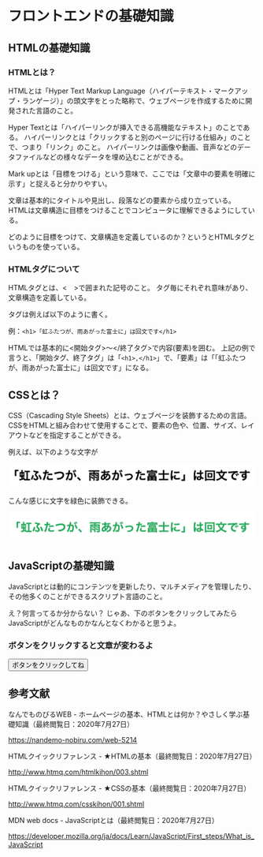 # フロントエンドの基礎知識
## HTMLの基礎知識
### HTMLとは？
HTMLとは「Hyper Text Markup Language（ハイパーテキスト・マークアップ・ランゲージ）」の頭文字をとった略称で、ウェブページを作成するために開発された言語のこと。

Hyper Textとは「ハイパーリンクが挿入できる高機能なテキスト」のことである。
ハイパーリンクとは「クリックすると別のページに行ける仕組み」のことで、つまり「リンク」のこと。
ハイパーリンクは画像や動画、音声などのデータファイルなどの様々なデータを埋め込むことができる。

Mark upとは「目標をつける」という意味で、ここでは「文章中の要素を明確に示す」と捉えると分かりやすい。

文章は基本的にタイトルや見出し、段落などの要素から成り立っている。
HTMLは文章構造に目標をつけることでコンピュータに理解できるようにしている。

どのように目標をつけて、文章構造を定義しているのか？というとHTMLタグというものを使っている。

### HTMLタグについて
HTMLタグとは、<　>で囲まれた記号のこと。
タグ毎にそれぞれ意味があり、文章構造を定義している。

タグは例えば以下のように書く。

例：`<h1>「虹ふたつが、雨あがった富士に」は回文です</h1>`

HTMLでは基本的に<開始タグ>～</終了タグ>で内容(要素)を囲む。
上記の例で言うと、「開始タグ、終了タグ」は「`<h1>,</h1>`」で、「要素」は「「虹ふたつが、雨あがった富士に」は回文です」になる。

## CSSとは？
CSS（Cascading Style Sheets）とは、ウェブページを装飾するための言語。
CSSをHTMLと組み合わせて使用することで、要素の色や、位置、サイズ、レイアウトなどを指定することができる。

例えば、以下のような文字が

![HTTPレスポンス_パフォーマンス](../Images/css_onlyHTML.png)

こんな感じに文字を緑色に装飾できる。

![HTTPレスポンス_パフォーマンス](../Images/css_HTMLandCSS.png)

## JavaScriptの基礎知識
JavaScriptとは動的にコンテンツを更新したり、マルチメディアを管理したり、その他多くのことができるスクリプト言語のこと。

え？何言ってるか分からない？
じゃあ、下のボタンをクリックしてみたらJavaScriptがどんなものかなんとなくわかると思うよ。
<!DOCTYPE html>
<html>
<body>

<h3 id="example">ボタンをクリックすると文章が変わるよ</h3>

<button type="button" onclick='document.getElementById("example").innerHTML = "これがJavaScriptの働きです！"'>ボタンをクリックしてね</button>

</body>
</html>

## 参考文献
なんでものびるWEB - ホームページの基本、HTMLとは何か？やさしく学ぶ基礎知識（最終閲覧日：2020年7月27日）

https://nandemo-nobiru.com/web-5214

HTMLクイックリファレンス - ★HTMLの基本（最終閲覧日：2020年7月27日）

http://www.htmq.com/htmlkihon/003.shtml

HTMLクイックリファレンス - ★CSSの基本（最終閲覧日：2020年7月27日）

http://www.htmq.com/csskihon/001.shtml


MDN web docs - JavaScriptとは（最終閲覧日：2020年7月27日）

https://developer.mozilla.org/ja/docs/Learn/JavaScript/First_steps/What_is_JavaScript
